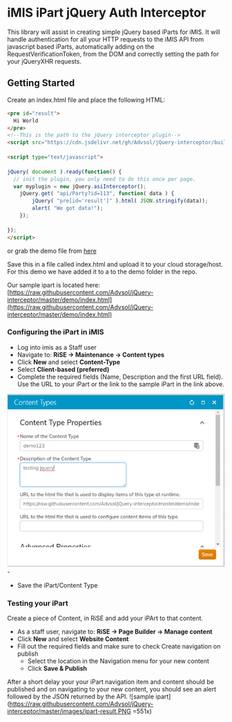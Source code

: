 # iMIS iPart jQuery Auth Interceptor

This library will assist in creating simple jQuery based iParts for iMIS.  It will handle authentication for all your HTTP requests to the iMIS API from javascript based iParts, automatically adding on the RequestVerificationToken, from the DOM and correctly setting the path for your jQueryXHR requests.

## Getting Started
Create an index.html file and place the following HTML:
```html
<pre id="result">
  Hi World
</pre>
<!--This is the path to the jQuery interceptor plugin-->
<script src="https://cdn.jsdelivr.net/gh/Advsol/jQuery-interceptor/build/asi-interceptor.min.js" polyfill></script>

<script type="text/javascript">

jQuery( document ).ready(function() {
  // init the plugin, you only need to do this once per page.
  var myplugin = new jQuery.asiInterceptor();
    jQuery.get( "api/Party?id=113", function( data ) {
        jQuery( "pre[id='result']" ).html( JSON.stringify(data));
        alert( "We got data!");
    });

});
</script>
```
or grab the demo file from [here](https://github.com/Advsol/jQuery-interceptor/blob/master/demo/index.html)

Save this in a file called index.html and upload it to your cloud storage/host.  For this demo we have added it to a to the demo folder in the repo.

Our sample ipart is located here:
[https://raw.githubusercontent.com/Advsol/jQuery-interceptor/master/demo/index.html](https://raw.githubusercontent.com/Advsol/jQuery-interceptor/master/demo/index.html)

### Configuring the iPart in iMIS

 - Log into imis as a Staff user
 - Navigate to: **RiSE -> Maintenance -> Content types**
 - Click **New** and select **Content-Type**
 - Select **Client-based (preferred)**
 - Complete the required fields (Name, Description and the first URL field). Use the URL to your iPart or the link to the sample iPart in the link above.
 
![content type screen shot](https://raw.githubusercontent.com/Advsol/jQuery-interceptor/master/images/content-type.PNG)
	 - 
 - Save the iPart/Content Type

### Testing your iPart

Create a piece of Content, in RiSE and add your iPArt to that content.

 - As a staff user, navigate to: **RiSE -> Page Builder -> Manage content**
 - Click **New** and select **Website Content**
 - Fill out the required fields and make sure to check Create navigation on publish
	 - Select the location in the Navigation menu for your new content
	 - Click **Save & Publish**
	 
After a short delay your  your iPart navigation item and content should be published and on navigating to your new content, you should see an alert followed by the JSON returned by the API.
![sample ipart](https://raw.githubusercontent.com/Advsol/jQuery-interceptor/master/images/ipart-result.PNG =551x)

